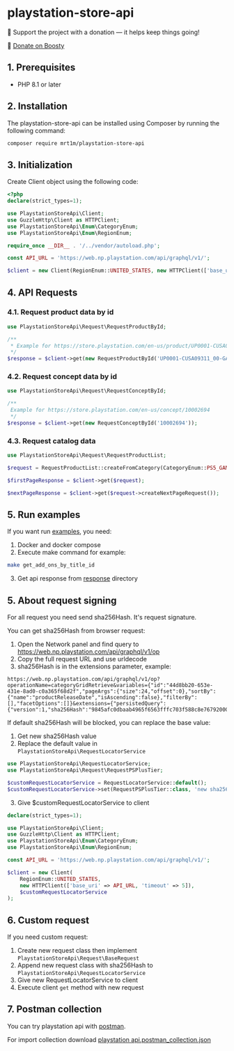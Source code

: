 # playstation-store-api

💖 Support the project with a donation — it helps keep things going!

💸 [Donate on Boosty](https://boosty.to/tishmukhametov/donate)

## 1. Prerequisites

* PHP 8.1 or later

## 2. Installation

The playstation-store-api can be installed using Composer by running the following command:

```sh
composer require mrt1m/playstation-store-api
```

## 3. Initialization

Create Client object using the following code:

```php
<?php
declare(strict_types=1);

use PlaystationStoreApi\Client;
use GuzzleHttp\Client as HTTPClient;
use PlaystationStoreApi\Enum\CategoryEnum;
use PlaystationStoreApi\Enum\RegionEnum;

require_once __DIR__ . '/../vendor/autoload.php';

const API_URL = 'https://web.np.playstation.com/api/graphql/v1/';

$client = new Client(RegionEnum::UNITED_STATES, new HTTPClient(['base_uri' => API_URL, 'timeout' => 5]));
```

## 4. API Requests

### 4.1. Request product data by id

```php
use PlaystationStoreApi\Request\RequestProductById;

/**
 * Example for https://store.playstation.com/en-us/product/UP0001-CUSA09311_00-GAME000000000000
 */
$response = $client->get(new RequestProductById('UP0001-CUSA09311_00-GAME000000000000'));
```

### 4.2. Request concept data by id

```php
use PlaystationStoreApi\Request\RequestConceptById;

/**
 Example for https://store.playstation.com/en-us/concept/10002694
 */
$response = $client->get(new RequestConceptById('10002694'));
```

### 4.3. Request catalog data

```php
use PlaystationStoreApi\Request\RequestProductList;

$request = RequestProductList::createFromCategory(CategoryEnum::PS5_GAMES);

$firstPageResponse = $client->get($request);

$nextPageResponse = $client->get($request->createNextPageRequest());
```

## 5. Run examples

If you want run [examples](./examples), you need:
1) Docker and docker compose
2) Execute make command for example:
```bash
make get_add_ons_by_title_id
```
3) Get api response from [response](./response) directory

## 5. About request signing

For all request you need send sha256Hash. It's request signature.

You can get sha256Hash from browser request:
1) Open the Network panel and find query to https://web.np.playstation.com/api/graphql/v1/op
2) Copy the full request URL and use urldecode
3) sha256Hash is in the extensions parameter, example:

```
https://web.np.playstation.com/api/graphql/v1/op?operationName=categoryGridRetrieve&variables={"id":"44d8bb20-653e-431e-8ad0-c0a365f68d2f","pageArgs":{"size":24,"offset":0},"sortBy":{"name":"productReleaseDate","isAscending":false},"filterBy":[],"facetOptions":[]}&extensions={"persistedQuery":{"version":1,"sha256Hash":"9845afc0dbaab4965f6563fffc703f588c8e76792000e8610843b8d3ee9c4c09"}}
```
If default sha256Hash will be blocked, you can replace the base value:
1) Get new sha256Hash value
2) Replace the default value in ``PlaystationStoreApi\RequestLocatorService``
```php
use PlaystationStoreApi\RequestLocatorService;
use PlaystationStoreApi\Request\RequestPSPlusTier;

$customRequestLocatorService = RequestLocatorService::default();
$customRequestLocatorService->set(RequestPSPlusTier::class, 'new sha256Hash value')
```
3) Give $customRequestLocatorService to client
```php
declare(strict_types=1);

use PlaystationStoreApi\Client;
use GuzzleHttp\Client as HTTPClient;
use PlaystationStoreApi\Enum\CategoryEnum;
use PlaystationStoreApi\Enum\RegionEnum;

const API_URL = 'https://web.np.playstation.com/api/graphql/v1/';

$client = new Client(
    RegionEnum::UNITED_STATES, 
    new HTTPClient(['base_uri' => API_URL, 'timeout' => 5]), 
    $customRequestLocatorService
);
```

## 6. Custom request

If you need custom request:
1) Create new request class then implement ``PlaystationStoreApi\Request\BaseRequest``
2) Append new request class with sha256Hash to ``PlaystationStoreApi\RequestLocatorService``
3) Give new RequestLocatorService to client
4) Execute client ``get`` method with new request

## 7. Postman collection

You can try playstation api with [postman](https://www.postman.com/).

For import collection download [playstation api.postman_collection.json](./postman_collection/playstation%20api.postman_collection.json)
